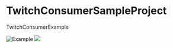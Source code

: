# TwitchConsumerSampleProject
TwitchConsumerExample

![Example](https://i.imgur.com/3RsHKNp.gif)
<img src="https://i.imgur.com/3RsHKNp.gif">
